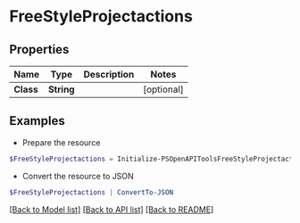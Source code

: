 # FreeStyleProjectactions
## Properties

Name | Type | Description | Notes
------------ | ------------- | ------------- | -------------
**Class** | **String** |  | [optional] 

## Examples

- Prepare the resource
```powershell
$FreeStyleProjectactions = Initialize-PSOpenAPIToolsFreeStyleProjectactions  -Class null
```

- Convert the resource to JSON
```powershell
$FreeStyleProjectactions | ConvertTo-JSON
```

[[Back to Model list]](../README.md#documentation-for-models) [[Back to API list]](../README.md#documentation-for-api-endpoints) [[Back to README]](../README.md)

